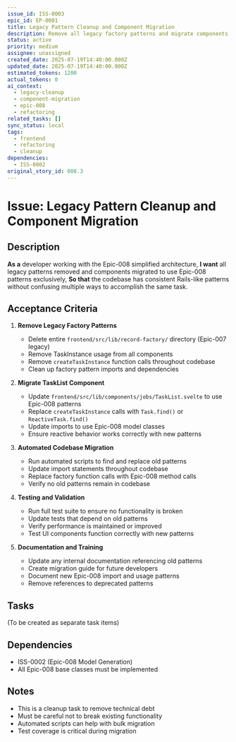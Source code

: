 ```yaml
---
issue_id: ISS-0003
epic_id: EP-0001
title: Legacy Pattern Cleanup and Component Migration
description: Remove all legacy factory patterns and migrate components to use Epic-008 patterns exclusively for consistent Rails-like architecture
status: active
priority: medium
assignee: unassigned
created_date: 2025-07-19T14:40:00.000Z
updated_date: 2025-07-19T14:40:00.000Z
estimated_tokens: 1200
actual_tokens: 0
ai_context:
  - legacy-cleanup
  - component-migration
  - epic-008
  - refactoring
related_tasks: []
sync_status: local
tags:
  - frontend
  - refactoring
  - cleanup
dependencies:
  - ISS-0002
original_story_id: 008.3
---
```


# Issue: Legacy Pattern Cleanup and Component Migration

## Description
**As a** developer working with the Epic-008 simplified architecture,
**I want** all legacy patterns removed and components migrated to use Epic-008 patterns exclusively,
**So that** the codebase has consistent Rails-like patterns without confusing multiple ways to accomplish the same task.

## Acceptance Criteria

1. **Remove Legacy Factory Patterns**
   - Delete entire `frontend/src/lib/record-factory/` directory (Epic-007 legacy)
   - Remove TaskInstance usage from all components
   - Remove `createTaskInstance` function calls throughout codebase
   - Clean up factory pattern imports and dependencies

2. **Migrate TaskList Component**
   - Update `frontend/src/lib/components/jobs/TaskList.svelte` to use Epic-008 patterns
   - Replace `createTaskInstance` calls with `Task.find()` or `ReactiveTask.find()`
   - Update imports to use Epic-008 model classes
   - Ensure reactive behavior works correctly with new patterns

3. **Automated Codebase Migration**
   - Run automated scripts to find and replace old patterns
   - Update import statements throughout codebase
   - Replace factory function calls with Epic-008 method calls
   - Verify no old patterns remain in codebase

4. **Testing and Validation**
   - Run full test suite to ensure no functionality is broken
   - Update tests that depend on old patterns
   - Verify performance is maintained or improved
   - Test UI components function correctly with new patterns

5. **Documentation and Training**
   - Update any internal documentation referencing old patterns
   - Create migration guide for future developers
   - Document new Epic-008 import and usage patterns
   - Remove references to deprecated patterns

## Tasks
(To be created as separate task items)

## Dependencies
- ISS-0002 (Epic-008 Model Generation)
- All Epic-008 base classes must be implemented

## Notes
- This is a cleanup task to remove technical debt
- Must be careful not to break existing functionality
- Automated scripts can help with bulk migration
- Test coverage is critical during migration